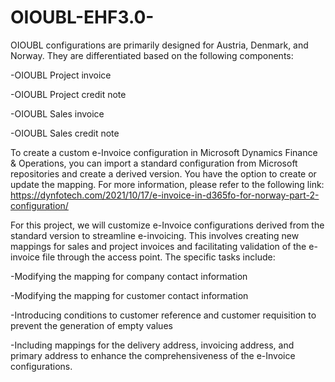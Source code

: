 # OIOUBL-EHF3.0-
OIOUBL configurations are primarily designed for Austria, Denmark, and Norway. They are differentiated based on the following components:

-OIOUBL Project invoice

-OIOUBL Project credit note

-OIOUBL Sales invoice

-OIOUBL Sales credit note


To create a custom e-Invoice configuration in Microsoft Dynamics Finance & Operations, you can import a standard configuration from Microsoft repositories and create a derived version. You have the option to create or update the mapping. For more information, please refer to the following link: https://dynfotech.com/2021/10/17/e-invoice-in-d365fo-for-norway-part-2-configuration/

For this project, we will customize e-Invoice configurations derived from the standard version to streamline e-invoicing. This involves creating new mappings for sales and project invoices and facilitating validation of the e-invoice file through the access point. The specific tasks include:

-Modifying the mapping for company contact information

-Modifying the mapping for customer contact information

-Introducing conditions to customer reference and customer requisition to prevent the generation of empty values

-Including mappings for the delivery address, invoicing address, and primary address to enhance the comprehensiveness of the e-Invoice configurations.

